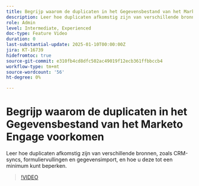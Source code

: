 ```yaml
---
title: Begrijp waarom de duplicaten in het Gegevensbestand van het Marketo Engage voorkomen
description: Leer hoe duplicaten afkomstig zijn van verschillende bronnen, zoals CRM-syncs, formuliervullingen en gegevensimport, en hoe u deze tot een minimum kunt beperken.
role: Admin
level: Intermediate, Experienced
doc-type: Feature Video
duration: 0
last-substantial-update: 2025-01-10T00:00:00Z
jira: KT-16739
hidefromtoc: true
source-git-commit: e310fb4cd8dfc502ac49019f12ecb361ffbbccb4
workflow-type: tm+mt
source-wordcount: '56'
ht-degree: 0%

---
```



# Begrijp waarom de duplicaten in het Gegevensbestand van het Marketo Engage voorkomen

Leer hoe duplicaten afkomstig zijn van verschillende bronnen, zoals CRM-syncs, formuliervullingen en gegevensimport, en hoe u deze tot een minimum kunt beperken.

>[!VIDEO](https://video.tv.adobe.com/v/3443896/?learn=on&enablevpops&captions=dut)
